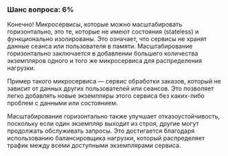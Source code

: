 ### Шанс вопроса: 6%

Конечно! Микросервисы, которые можно масштабировать горизонтально, это те, которые не имеют состояния (stateless) и функционально изолированы. Это означает, что сервисы не хранят данные сеанса или пользователя в памяти. Масштабирование горизонтально заключается в добавлении большего количества экземпляров одного и того же микросервиса для распределения нагрузки.

Пример такого микросервиса — сервис обработки заказов, который не зависит от данных других пользователей или сеансов. Это позволяет легко добавлять новые экземпляры этого сервиса без каких-либо проблем с данными или состоянием.

Масштабирование горизонтально также улучшает отказоустойчивость, поскольку если один экземпляр выходит из строя, другие могут продолжать обслуживать запросы. Это достигается благодаря использованию балансировщика нагрузки, который распределяет трафик между всеми доступными экземплярами сервиса.